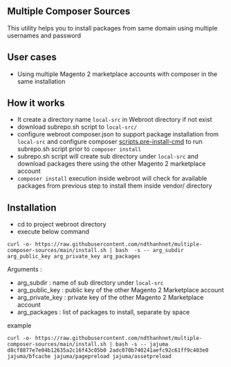 ## Multiple Composer Sources
This utility helps you to install packages from same domain using multiple usernames and password

## User cases
- Using multiple Magento 2 marketplace accounts with composer in the same installation

## How it works
- It create a directory name `local-src` in Webroot directory if not exist
- download subrepo.sh script to `local-src/`
- configure webroot composer.json to support package installation from `local-src` and configure composer [scripts.pre-install-cmd](https://getcomposer.org/doc/articles/scripts.md#command-events) to run subrepo.sh script prior to `composer install`
- subrepo.sh script will create sub directory under `local-src` and download packages there using the other Magento 2 marketplace account
- `composer install` execution inside webroot will check for available packages from previous step to install them inside vendor/ directory

## Installation
- cd to project webroot directory
- execute below command 
```
curl -o- https://raw.githubusercontent.com/ndthanhnet/multiple-composer-sources/main/install.sh | bash  -s -- arg_subdir arg_public_key arg_private_key arg_packages
```

Arguments : 

- arg_subdir :  name of sub directory under `local-src`
- arg_public_key : public key of the other Magento 2 Marketplace account
- arg_private_key : private key of the other Magento 2 Marketplace account
- arg_packages : list of packages to install, separate by space

example 
```
curl -o- https://raw.githubusercontent.com/ndthanhnet/multiple-composer-sources/main/install.sh | bash -s -- jajuma d8cf8877e7e04b12635a2c16f43c05b0 2adc070b740241aefc92c61ff9c403e0 jajuma/bfcache jajuma/pagepreload jajuma/assetpreload
```
